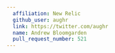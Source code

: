 ```yaml
---
  affiliation: New Relic
  github_user: aughr
  link: https://twitter.com/aughr
  name: Andrew Bloomgarden
  pull_request_number: 521
---
```

